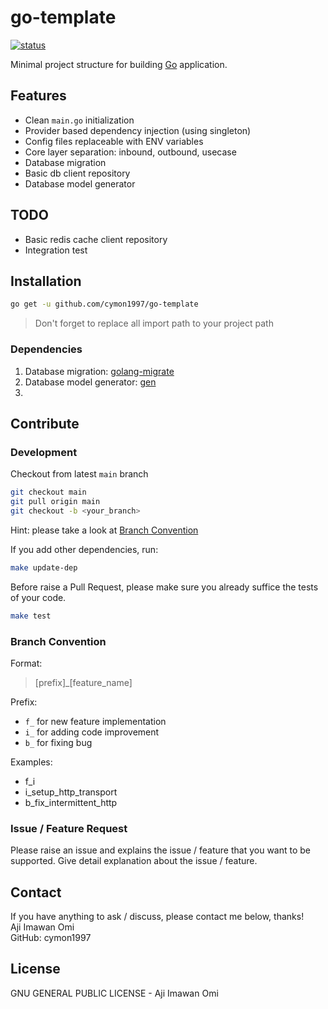# go-template

[![status](https://img.shields.io/badge/status-in%20development-green)](#development)

Minimal project structure for building [Go](https://golang.org) application.

## Features

- Clean `main.go` initialization
- Provider based dependency injection (using singleton)
- Config files replaceable with ENV variables 
- Core layer separation: inbound, outbound, usecase 
- Database migration 
- Basic db client repository 
- Database model generator

## TODO

- Basic redis cache client repository
- Integration test 

## Installation

```bash
go get -u github.com/cymon1997/go-template
```

> Don't forget to replace all import path to your project path

### Dependencies

1. Database migration: [golang-migrate](https://github.com/golang-migrate/migrate)
2. Database model generator: [gen](https://github.com/smallnest/gen)
3. 

## Contribute

### Development

Checkout from latest `main` branch
```bash
git checkout main 
git pull origin main 
git checkout -b <your_branch>
```
Hint: please take a look at [Branch Convention](#branch-convention)

If you add other dependencies, run:
```bash
make update-dep 
```

Before raise a Pull Request, please make sure you already suffice the tests of your code.

```bash
make test
```

### Branch Convention

Format:
> [prefix]_[feature_name]

Prefix:
- `f_` for new feature implementation
- `i_` for adding code improvement
- `b_` for fixing bug

Examples:
- f_i
- i_setup_http_transport
- b_fix_intermittent_http

### Issue / Feature Request

Please raise an issue and explains the issue / feature that you want to be supported.
Give detail explanation about the issue / feature.

## Contact

If you have anything to ask / discuss, please contact me below, thanks!   
Aji Imawan Omi  
GitHub: cymon1997

## License

GNU GENERAL PUBLIC LICENSE - Aji Imawan Omi

